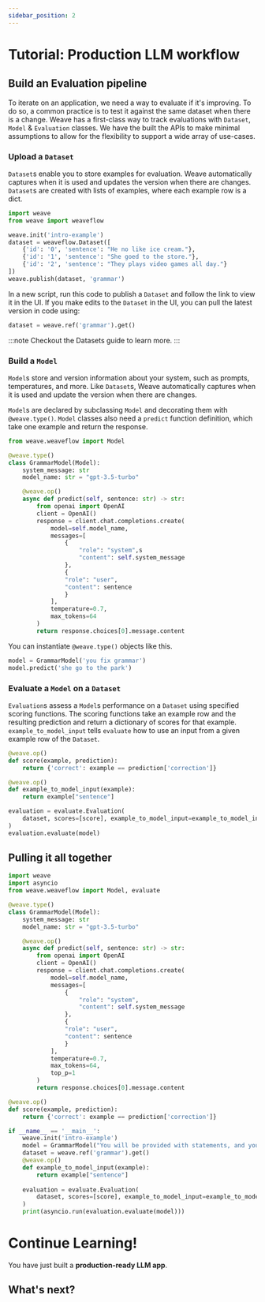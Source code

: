 ```yaml
---
sidebar_position: 2
---
```


# Tutorial: Production LLM workflow

## Build an Evaluation pipeline

To iterate on an application, we need a way to evaluate if it's improving. To do so, a common practice is to test it against the same dataset when there is a change. Weave has a first-class way to track evaluations with `Dataset`, `Model` & `Evaluation` classes. We have the built the APIs to make minimal assumptions to allow for the flexibility to support a wide array of use-cases. 

### Upload a `Dataset`

`Dataset`s enable you to store examples for evaluation. Weave automatically captures when it is used and updates the version when there are changes. `Dataset`s are created with lists of examples, where each example row is a dict.

```python 
import weave
from weave import weaveflow

weave.init('intro-example')
dataset = weaveflow.Dataset([
    {'id': '0', 'sentence': "He no like ice cream."},
    {'id': '1', 'sentence': "She goed to the store."},
    {'id': '2', 'sentence': "They plays video games all day."}
])
weave.publish(dataset, 'grammar')
```

In a new script, run this code to publish a `Dataset` and follow the link to view it in the UI. 
If you make edits to the `Dataset` in the UI, you can pull the latest version in code using:
```python
dataset = weave.ref('grammar').get()
```

:::note
Checkout the Datasets guide to learn more.
:::

### Build a `Model`

`Model`s store and version information about your system, such as prompts, temperatures, and more.
Like `Dataset`s, Weave automatically captures when it is used and update the version when there are changes.

`Model`s are declared by subclassing `Model` and decorating them with `@weave.type()`. `Model` classes also need a `predict` function definition, which take one example and return the response.

```python
from weave.weaveflow import Model

@weave.type()
class GrammarModel(Model):
    system_message: str
    model_name: str = "gpt-3.5-turbo"

    @weave.op()
    async def predict(self, sentence: str) -> str:
        from openai import OpenAI
        client = OpenAI()
        response = client.chat.completions.create(
            model=self.model_name,
            messages=[
                {
                    "role": "system",s
                    "content": self.system_message
                },
                {
                "role": "user",
                "content": sentence
                }
            ],
            temperature=0.7,
            max_tokens=64
        )
        return response.choices[0].message.content
```

You can instantiate `@weave.type()` objects like this.

```python
model = GrammarModel('you fix grammar')
model.predict('she go to the park')
```

### Evaluate a `Model` on a `Dataset`

`Evaluation`s assess a `Model`s performance on a `Dataset` using specified scoring functions. 
The scoring functions take an example row and the resulting prediction and return a dictionary of scores for that example.
`example_to_model_input` tells `evaluate` how to use an input from a given example row of the `Dataset`.

```python
@weave.op()
def score(example, prediction):
    return {'correct': example == prediction['correction']}

@weave.op()
def example_to_model_input(example):
    return example["sentence"]

evaluation = evaluate.Evaluation(
    dataset, scores=[score], example_to_model_input=example_to_model_input
)
evaluation.evaluate(model)
```

## Pulling it all together

```python
import weave
import asyncio
from weave.weaveflow import Model, evaluate

@weave.type()
class GrammarModel(Model):
    system_message: str
    model_name: str = "gpt-3.5-turbo"

    @weave.op()
    async def predict(self, sentence: str) -> str:
        from openai import OpenAI
        client = OpenAI()
        response = client.chat.completions.create(
            model=self.model_name,
            messages=[
                {
                    "role": "system",
                    "content": self.system_message
                },
                {
                "role": "user",
                "content": sentence
                }
            ],
            temperature=0.7,
            max_tokens=64,
            top_p=1
        )
        return response.choices[0].message.content

@weave.op()
def score(example, prediction):
    return {'correct': example == prediction['correction']}

if __name__ == '__main__':
    weave.init('intro-example')
    model = GrammarModel("You will be provided with statements, and your task is to convert them to standard English.")
    dataset = weave.ref('grammar').get()
    @weave.op()
    def example_to_model_input(example):
        return example["sentence"]
    
    evaluation = evaluate.Evaluation(
        dataset, scores=[score], example_to_model_input=example_to_model_input
    )
    print(asyncio.run(evaluation.evaluate(model)))
```

# Continue Learning!

You have just built a **production-ready LLM app**.

## What's next?

